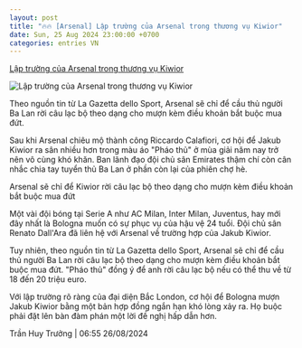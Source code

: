 ```yaml
---
layout: post
title: "🔥🔥 [Arsenal] Lập trường của Arsenal trong thương vụ Kiwior"
date: Sun, 25 Aug 2024 23:00:00 +0700
categories: entries VN
---
```

[Lập trường của Arsenal trong thương vụ Kiwior](https://www.tinthethao.com.vn/lap-truong-cua-arsenal-trong-thuong-vu-kiwior-d776374.html)

![Lập trường của Arsenal trong thương vụ Kiwior](https://media.tinthethao.com.vn/resize/534x280/files/bongda/2024/08/26/lap-truong-cua-arsenal-trong-thuong-vu-kiwior-1724629495300jpg.jpg)

Theo nguồn tin từ La Gazetta dello Sport, Arsenal sẽ chỉ để cầu thủ người Ba Lan rời câu lạc bộ theo dạng cho mượn kèm điều khoản bắt buộc mua đứt.

Sau khi Arsenal chiêu mộ thành công Riccardo Calafiori, cơ hội để Jakub Kiwior ra sân nhiều hơn trong màu áo "Pháo thủ" ở mùa giải năm nay trở nên vô cùng khó khăn. Ban lãnh đạo đội chủ sân Emirates thậm chí còn cân nhắc chia tay tuyển thủ Ba Lan ở phần còn lại của phiên chợ hè.

Arsenal sẽ chỉ để Kiwior rời câu lạc bộ theo dạng cho mượn kèm điều khoản bắt buộc mua đứt

Một vài đội bóng tại Serie A như AC Milan, Inter Milan, Juventus, hay mới đây nhất là Bologna muốn có sự phục vụ của hậu vệ 24 tuổi. Đội chủ sân Renato Dall'Ara đã liên hệ với Arsenal về trường hợp của Jakub Kiwior.

Tuy nhiên, theo nguồn tin từ La Gazetta dello Sport, Arsenal sẽ chỉ để cầu thủ người Ba Lan rời câu lạc bộ theo dạng cho mượn kèm điều khoản bắt buộc mua đứt. "Pháo thủ" đồng ý để anh rời câu lạc bộ nếu có thể thu về từ 18 đến 20 triệu euro.

Với lập trường rõ ràng của đại diện Bắc London, cơ hội để Bologna mượn Jakub Kiwior bằng một bản hợp đồng ngắn hạn khó lòng xảy ra. Họ buộc phải đặt lên bàn đàm phán một lời đề nghị hấp dẫn hơn.

Trần Huy Trưởng | 06:55 26/08/2024

